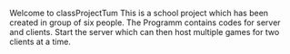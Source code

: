 Welcome to classProjectTum
This is a school project which has been created in group of six people.
The Programm contains codes for server and clients.
Start the server which can then host multiple games for two clients at a time.

